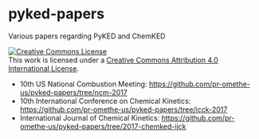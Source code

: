 # pyked-papers

Various papers regarding PyKED and ChemKED

<a rel="license" href="http://creativecommons.org/licenses/by/4.0/"><img alt="Creative Commons License" style="border-width:0" src="https://i.creativecommons.org/l/by/4.0/88x31.png" /></a><br />This <span xmlns:dct="http://purl.org/dc/terms/" href="http://purl.org/dc/dcmitype/Text" rel="dct:type">work</span> is licensed under a <a rel="license" href="http://creativecommons.org/licenses/by/4.0/">Creative Commons Attribution 4.0 International License</a>.

* 10th US National Combustion Meeting: https://github.com/pr-omethe-us/pyked-papers/tree/ncm-2017
* 10th International Conference on Chemical Kinetics: https://github.com/pr-omethe-us/pyked-papers/tree/icck-2017
* International Journal of Chemical Kinetics: https://github.com/pr-omethe-us/pyked-papers/tree/2017-chemked-ijck
